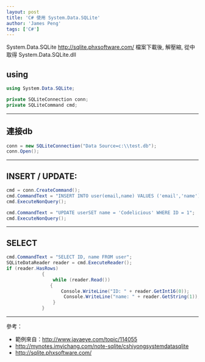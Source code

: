 ```yaml
---
layout: post
title: 'C# 使用 System.Data.SQLite'
author: 'James Peng'
tags: ['C#']
---
```


System.Data.SQLite 
http://sqlite.phxsoftware.com/ 
檔案下載後, 解壓縮, 從中取得 System.Data.SQLite.dll 


## using ##

~~~csharp
using System.Data.SQLite;
~~~

~~~csharp
private SQLiteConnection conn;
private SQLiteCommand cmd;
~~~

----------

## 連接db ##

~~~csharp
conn = new SQLiteConnection("Data Source=c:\\test.db"); 
conn.Open(); 
~~~


----------

## INSERT / UPDATE: ##

~~~csharp
cmd = conn.CreateCommand(); 
cmd.CommandText = "INSERT INTO user(email,name) VALUES ('email','name')"; 
cmd.ExecuteNonQuery(); 

cmd.CommandText = "UPDATE userSET name = 'Codelicious' WHERE ID = 1"; 
cmd.ExecuteNonQuery(); 
~~~


----------


## SELECT ##

~~~csharp
cmd.CommandText = "SELECT ID, name FROM user"; 
SQLiteDataReader reader = cmd.ExecuteReader(); 
if (reader.HasRows) 
             { 
                 while (reader.Read()) 
                { 
                    Console.WriteLine("ID: " + reader.GetInt16(0)); 
                     Console.WriteLine("name: " + reader.GetString(1)); 
                 } 
             } 
~~~



----------

參考：

- 範例來自：http://www.javaeye.com/topic/114055
- http://mynotes.imyichang.com/note-sqlite/cshiyongsystemdatasqlite
- http://sqlite.phxsoftware.com/ 
